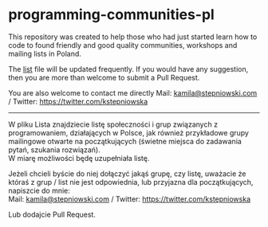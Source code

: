 # programming-communities-pl

This repository was created to help those who had just started learn how to code to found friendly and good quality communities, workshops and mailing lists in Poland. 

The [list](https://github.com/KStepniowska/programming_communities_pl/blob/master/list.md) file will be updated frequently. If you would have any suggestion, then you are more than welcome to submit a Pull Request. 

You are also welcome to contact me directly Mail: kamila@stepniowski.com / Twitter: https://twitter.com/kstepniowska 

***

W pliku Lista znajdziecie listę społeczności i grup związanych z programowaniem, działających w Polsce,  jak również przykładowe grupy mailingowe otwarte na  początkujących  (świetne miejsca do zadawania pytań, szukania rozwiązań).   
W miarę możliwości będę uzupełniała listę.   

Jeżeli chcieli byście do niej dołączyć jakąś grupę, czy listę, uważacie że któraś z grup / list nie jest odpowiednia, lub przyjazna dla początkujących, napiszcie do mnie:  
Mail: kamila@stepniowski.com / Twitter: https://twitter.com/kstepniowska 

Lub dodajcie Pull Request.


